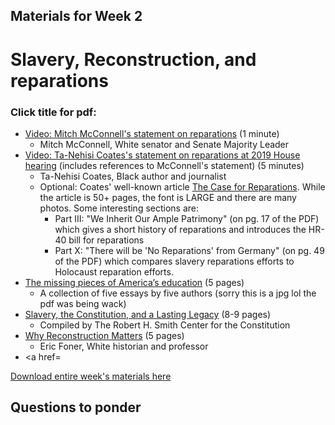 ## Materials for Week 2
# Slavery, Reconstruction, and reparations
### Click title for pdf:

- <a href="https://www.youtube.com/watch?v=FrTxjkMPguU">Video: Mitch McConnell's statement on reparations</a> (1 minute)
  - Mitch McConnell, White senator and Senate Majority Leader
- <a href="https://www.youtube.com/watch?v=kcCnQ3iRkys">Video: Ta-Nehisi Coates's statement on reparations at 2019 House hearing</a> (includes references to McConnell's statement) (5 minutes)
  - Ta-Nehisi Coates, Black author and journalist
  - Optional: Coates' well-known article <a href="week2/case-for-reparations.pdf">The Case for Reparations</a>. While the article is 50+ pages, the font is LARGE and there are many photos. Some interesting sections are:
    - Part III: "We Inherit Our Ample Patrimony" (on pg. 17 of the PDF) which gives a short history of reparations and introduces the HR-40 bill for reparations
    - Part X: "There will be 'No Reparations' from Germany" (on pg. 49 of the PDF) which compares slavery reparations efforts to Holocaust reparation efforts. 
- <a href="week2/wapo-article">The missing pieces of America’s education</a> (5 pages)
  - A collection of five essays by five authors (sorry this is a jpg lol the pdf was being wack)
- <a href="https://www.montpelier.org/learn/slavery-constitution-lasting-legacy">Slavery, the Constitution, and a Lasting Legacy</a> (8-9 pages)
  - Compiled by The Robert H. Smith Center for the Constitution
- <a href="week2/why-reconstruction-matters.pdf">Why Reconstruction Matters</a> (5 pages)
  - Eric Foner, White historian and professor
 - <a href=
  
<a href="week1/week1-race_and_privilege.zip">Download entire week's materials here</a>


## Questions to ponder
